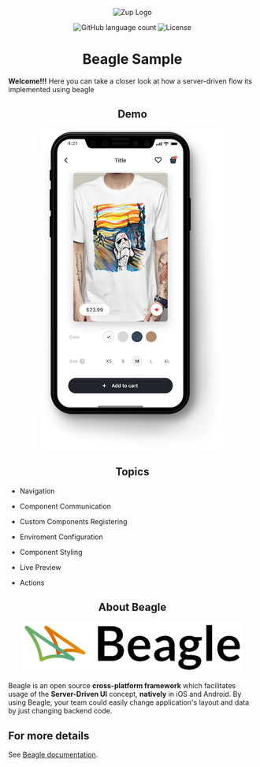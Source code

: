 <p align="center">
    <img alt="Zup Logo" src="https://uploads-ssl.webflow.com/5cac6236f8d44ddee118d97c/5e666d594f66c9c1e9c3ce74_LogoRGB2.png" width=250px/>
</p>

<p align="center">
  <img alt="GitHub language count" src="http://img.shields.io/badge/language-4-green.svg">
  
  <img alt="License" src="http://img.shields.io/badge/license-ZUP-blue.svg">
</p>

<h1 align="center">Beagle Sample</h1>
  
**Welcome!!!** Here you can take a closer look at how a server-driven flow its implemented using beagle
    
<h2 align="center">Demo</h2>
<p align="center">
    <img alt="Challenge App" src=/images/app.png>
</p>
<h2 align="center">Topics</h2>

- Navigation 

- Component Communication

- Custom Components Registering

- Enviroment Configuration

- Component Styling

- Live Preview

- Actions

<h2 align="center">About Beagle</h2>
<p align="center">
    <img alt="Beagle Logo" src=/images/beagle_logo.png>
</p>

Beagle is an open source **cross-platform framework** which facilitates usage of the **Server-Driven UI** concept, **natively** in iOS and Android. By using Beagle, your team could easily change application's layout and data by just changing backend code.

## For more details
See [Beagle documentation](https://docs.usebeagle.io).
